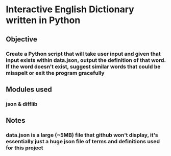 # Interactive English Dictionary written in Python

## Objective

### Create a Python script that will take user input and given that input exists within data.json, output the definition of that word. If the word doesn't exist, suggest similar words that could be misspelt or exit the program gracefully

## Modules used

### json & difflib

## Notes

### data.json is a large (~5MB) file that github won't display, it's essentially just a huge json file of terms and definitions used for this project

